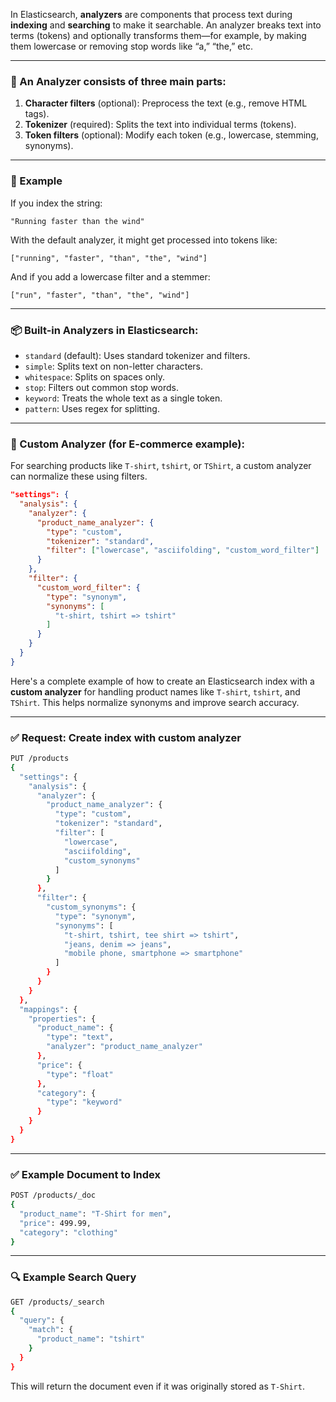 In Elasticsearch, **analyzers** are components that process text during **indexing** and **searching** to make it searchable. An analyzer breaks text into terms (tokens) and optionally transforms them—for example, by making them lowercase or removing stop words like “a,” “the,” etc.

---

### 🔧 An Analyzer consists of three main parts:

1. **Character filters** (optional): Preprocess the text (e.g., remove HTML tags).
2. **Tokenizer** (required): Splits the text into individual terms (tokens).
3. **Token filters** (optional): Modify each token (e.g., lowercase, stemming, synonyms).

---

### 🧪 Example

If you index the string:

```
"Running faster than the wind"
```

With the default analyzer, it might get processed into tokens like:

```
["running", "faster", "than", "the", "wind"]
```

And if you add a lowercase filter and a stemmer:

```
["run", "faster", "than", "the", "wind"]
```

---

### 📦 Built-in Analyzers in Elasticsearch:

* `standard` (default): Uses standard tokenizer and filters.
* `simple`: Splits text on non-letter characters.
* `whitespace`: Splits on spaces only.
* `stop`: Filters out common stop words.
* `keyword`: Treats the whole text as a single token.
* `pattern`: Uses regex for splitting.

---

### 🧰 Custom Analyzer (for E-commerce example):

For searching products like `T-shirt`, `tshirt`, or `TShirt`, a custom analyzer can normalize these using filters.

```json
"settings": {
  "analysis": {
    "analyzer": {
      "product_name_analyzer": {
        "type": "custom",
        "tokenizer": "standard",
        "filter": ["lowercase", "asciifolding", "custom_word_filter"]
      }
    },
    "filter": {
      "custom_word_filter": {
        "type": "synonym",
        "synonyms": [
          "t-shirt, tshirt => tshirt"
        ]
      }
    }
  }
}
```

Here's a complete example of how to create an Elasticsearch index with a **custom analyzer** for handling product names like `T-shirt`, `tshirt`, and `TShirt`. This helps normalize synonyms and improve search accuracy.

---

### ✅ Request: Create index with custom analyzer

```bash
PUT /products
{
  "settings": {
    "analysis": {
      "analyzer": {
        "product_name_analyzer": {
          "type": "custom",
          "tokenizer": "standard",
          "filter": [
            "lowercase",
            "asciifolding",
            "custom_synonyms"
          ]
        }
      },
      "filter": {
        "custom_synonyms": {
          "type": "synonym",
          "synonyms": [
            "t-shirt, tshirt, tee shirt => tshirt",
            "jeans, denim => jeans",
            "mobile phone, smartphone => smartphone"
          ]
        }
      }
    }
  },
  "mappings": {
    "properties": {
      "product_name": {
        "type": "text",
        "analyzer": "product_name_analyzer"
      },
      "price": {
        "type": "float"
      },
      "category": {
        "type": "keyword"
      }
    }
  }
}
```

---

### ✅ Example Document to Index

```bash
POST /products/_doc
{
  "product_name": "T-Shirt for men",
  "price": 499.99,
  "category": "clothing"
}
```

---

### 🔍 Example Search Query

```bash
GET /products/_search
{
  "query": {
    "match": {
      "product_name": "tshirt"
    }
  }
}
```

This will return the document even if it was originally stored as `T-Shirt`.
